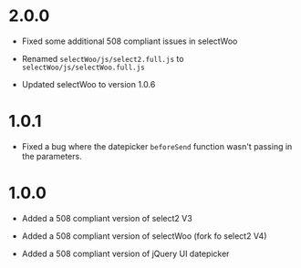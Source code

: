 # 2.0.0

* Fixed some additional 508 compliant issues in selectWoo

* Renamed `selectWoo/js/select2.full.js` to `selectWoo/js/selectWoo.full.js`

* Updated selectWoo to version 1.0.6

# 1.0.1

* Fixed a bug where the datepicker `beforeSend` function wasn't passing in the parameters.

# 1.0.0

* Added a 508 compliant version of select2 V3

* Added a 508 compliant version of selectWoo (fork fo select2 V4)

* Added a 508 compliant version of jQuery UI datepicker
